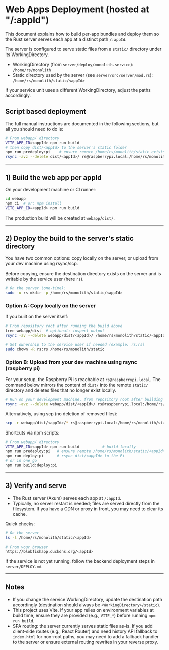 # Web Apps Deployment (hosted at "/:appId")

This document explains how to build per-app bundles and deploy them so the Rust server serves each app at a distinct path `/:appId`.

The server is configured to serve static files from a `static/` directory under its WorkingDirectory.

- WorkingDirectory (from `server/deploy/monolith.service`): `/home/rs/monolith`
- Static directory used by the server (see `server/src/server/mod.rs`): `/home/rs/monolith/static/<appId>`

If your service unit uses a different WorkingDirectory, adjust the paths accordingly.

## Script based deployment

The full manual instructions are documented in the following sections, but all you should need to do is:

```bash
# From webapp/ directory
VITE_APP_ID=<appId> npm run build
# then copy dist/<appId> to the server's static folder
npm run predeploy:pi    # ensure remote /home/rs/monolith/static exists
rsync -avz --delete dist/<appId>/ rs@raspberrypi.local:/home/rs/monolith/static/<appId>/
```

---

## 1) Build the web app per appId

On your development machine or CI runner:

```bash
cd webapp
npm ci  # or: npm install
VITE_APP_ID=<appId> npm run build
```

The production build will be created at `webapp/dist/`.

---

## 2) Deploy the build to the server's static directory

You have two common options: copy locally on the server, or upload from your dev machine using rsync/scp.

Before copying, ensure the destination directory exists on the server and is writable by the service user (here `rs`).

```bash
# On the server (one-time):
sudo -u rs mkdir -p /home/rs/monolith/static/<appId>
```

### Option A: Copy locally on the server

If you built on the server itself:

```bash
# From repository root after running the build above
tree webapp/dist  # optional: inspect output
rsync -av --delete webapp/dist/<appId>/ /home/rs/monolith/static/<appId>/

# Set ownership to the service user if needed (example: rs:rs)
sudo chown -R rs:rs /home/rs/monolith/static
```

### Option B: Upload from your dev machine using rsync (raspberry pi)

For your setup, the Raspberry Pi is reachable at `rs@raspberrypi.local`. The command below mirrors the content of `dist/` into the remote `static/` directory and deletes files that no longer exist locally.

```bash
# Run on your development machine, from repository root after building
rsync -avz --delete webapp/dist/<appId>/ rs@raspberrypi.local:/home/rs/monolith/static/<appId>/
```

Alternatively, using scp (no deletion of removed files):

```bash
scp -r webapp/dist/<appId>/* rs@raspberrypi.local:/home/rs/monolith/static/<appId>/
```

Shortcuts via npm scripts:

```bash
# From webapp/ directory
VITE_APP_ID=<appId> npm run build          # build locally
npm run predeploy:pi   # ensure remote /home/rs/monolith/static/<appId> exists
npm run deploy:pi      # rsync dist/<appId> to the Pi
# or in one go
npm run build:deploy:pi
```

---

## 3) Verify and serve

- The Rust server (Axum) serves each app at `/:appId`.
- Typically, no server restart is needed; files are served directly from the filesystem. If you have a CDN or proxy in front, you may need to clear its cache.

Quick checks:

```bash
# On the server
ls -l /home/rs/monolith/static/<appId>

# From your browser
https://blobfishapp.duckdns.org/<appId>
```

If the service is not yet running, follow the backend deployment steps in `server/DEPLOY.md`.

---

## Notes

- If you change the service WorkingDirectory, update the destination path accordingly (destination should always be `<WorkingDirectory>/static`).
- This project uses Vite. If your app relies on environment variables at build time, ensure they are provided (e.g., `VITE_*`) before running `npm run build`.
- SPA routing: the server currently serves static files as-is. If you add client-side routes (e.g., React Router) and need history API fallback to `index.html` for non-root paths, you may need to add a fallback handler to the server or ensure external routing rewrites in your reverse proxy.
